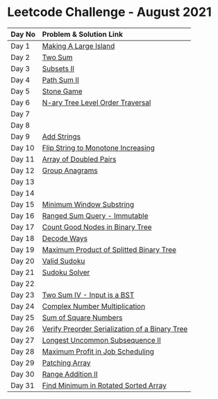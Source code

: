 # Leetcode Challenge - August 2021





| Day No | Problem & Solution Link |
| :--- | :--- |
| Day 1 | [Making A Large Island](../../difficulty-based-problem-index/leetcode-hard/leetcode-827-making-a-large-island.md) |
| Day 2 | [Two Sum](../../difficulty-based-problem-index/leetcode-easy/leetcode-1-two-sum.md) |
| Day 3 | [Subsets II](../../difficulty-based-problem-index/leetcode-medium/leetcode-90-subsets-ii.md) |
| Day 4 | [Path Sum II](../../difficulty-based-problem-index/leetcode-medium/leetcode-113-path-sum-ii.md) |
| Day 5 | [Stone Game](../../difficulty-based-problem-index/leetcode-medium/leetcode-877-stone-game.md) |
| Day 6 | [N-ary Tree Level Order Traversal](../../difficulty-based-problem-index/leetcode-medium/leetcode-429-n-ary-tree-level-order-traversal.md) |
| Day 7 |  |
| Day 8 |  |
| Day 9 | [Add Strings](../../difficulty-based-problem-index/leetcode-easy/leetcode-415-add-strings.md) |
| Day 10 | [Flip String to Monotone Increasing](../../difficulty-based-problem-index/leetcode-medium/leetcode-926-flip-string-to-monotone-increasing.md) |
| Day 11 | [Array of Doubled Pairs](../../difficulty-based-problem-index/leetcode-medium/leetcode-954-array-of-doubled-pairs.md) |
| Day 12 | [Group Anagrams](../../difficulty-based-problem-index/leetcode-medium/leetcode-49-group-anagrams.md) |
| Day 13 |  |
| Day 14 |  |
| Day 15 | [Minimum Window Substring](../../difficulty-based-problem-index/leetcode-hard/leetcode-76-minimum-window-substring.md) |
| Day 16 | [Ranged Sum Query - Immutable](../../difficulty-based-problem-index/leetcode-easy/leetcode-303-range-sum-query-immutable.md) |
| Day 17 | [Count Good Nodes in Binary Tree](../../difficulty-based-problem-index/leetcode-medium/leetcode-1448-count-good-nodes-in-binary-tree.md) |
| Day 18 | [Decode Ways](../../difficulty-based-problem-index/leetcode-medium/leetcode-91-decode-ways.md) |
| Day 19 | [Maximum Product of Splitted Binary Tree](../../difficulty-based-problem-index/leetcode-medium/leetcode-1339-maximum-product-of-splitted-binary-tree.md) |
| Day 20 | [Valid Sudoku](../../difficulty-based-problem-index/leetcode-medium/leetcode-36-valid-sudoku.md) |
| Day 21 | [Sudoku Solver](../../difficulty-based-problem-index/leetcode-hard/leetcode-37-sudoku-solver.md) |
| Day 22 |  |
| Day 23 | [Two Sum IV - Input is a BST](../../difficulty-based-problem-index/leetcode-easy/leetcode-653-two-sum-iv-input-is-a-bst.md) |
| Day 24 | [Complex Number Multiplication](../../difficulty-based-problem-index/leetcode-medium/leetcode-537-complex-number-multiplication.md) |
| Day 25 | [Sum of Square Numbers](../../difficulty-based-problem-index/leetcode-medium/leetcode-633-sum-of-square-numbers.md) |
| Day 26 | [Verify Preorder Serialization of a Binary Tree](../../difficulty-based-problem-index/leetcode-medium/leetcode-331-verify-preorder-serialization-of-a-binary-tree.md) |
| Day 27 | [Longest Uncommon Subsequence II](../../difficulty-based-problem-index/leetcode-medium/leetcode-522-longest-uncommon-subsequence-ii.md) |
| Day 28 | [Maximum Profit in Job Scheduling](../../difficulty-based-problem-index/leetcode-hard/leetcode-1235-maximum-profit-in-job-scheduling.md) |
| Day 29 | [Patching Array](../../difficulty-based-problem-index/leetcode-hard/leetcode-330-patching-array.md) |
| Day 30 | [Range Addition II](../../difficulty-based-problem-index/leetcode-easy/leetcode-598-range-addition-ii.md) |
| Day 31 | [Find Minimum in Rotated Sorted Array](../../difficulty-based-problem-index/leetcode-medium/leetcode-153-find-minimum-in-rotated-sorted-array.md) |

